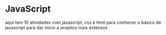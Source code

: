 # JavaScript
 aqui tem 10 atividades com javascript, css e html para conhecer o básico de javascript para dar inicio a projetos mais extensos 
